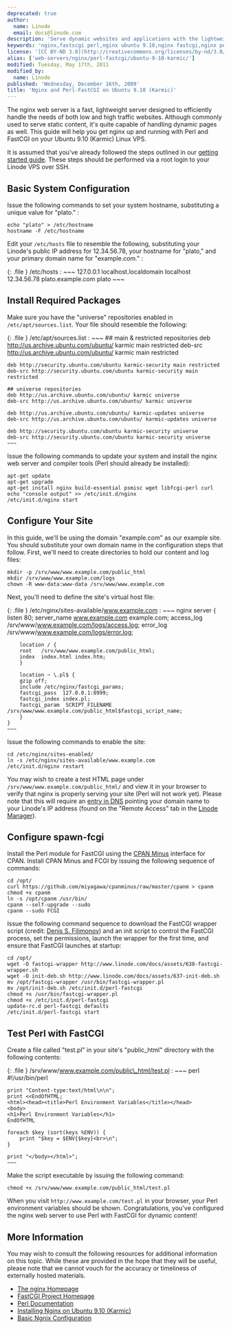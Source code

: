```yaml
---
deprecated: true
author:
  name: Linode
  email: docs@linode.com
description: 'Serve dynamic websites and applications with the lightweight nginx web server and Perl-FastCGI on Ubuntu 9.10 (Karmic).'
keywords: 'nginx,fastscgi perl,nginx ubuntu 9.10,nginx fastcgi,nginx perl'
license: '[CC BY-ND 3.0](http://creativecommons.org/licenses/by-nd/3.0/us/)'
alias: ['web-servers/nginx/perl-fastcgi/ubuntu-9-10-karmic/']
modified: Tuesday, May 17th, 2011
modified_by:
  name: Linode
published: 'Wednesday, December 16th, 2009'
title: 'Nginx and Perl-FastCGI on Ubuntu 9.10 (Karmic)'
---
```




The nginx web server is a fast, lightweight server designed to efficiently handle the needs of both low and high traffic websites. Although commonly used to serve static content, it's quite capable of handling dynamic pages as well. This guide will help you get nginx up and running with Perl and FastCGI on your Ubuntu 9.10 (Karmic) Linux VPS.

It is assumed that you've already followed the steps outlined in our [getting started guide](/docs/getting-started/). These steps should be performed via a root login to your Linode VPS over SSH.

Basic System Configuration
--------------------------

Issue the following commands to set your system hostname, substituting a unique value for "plato." :

    echo "plato" > /etc/hostname
    hostname -F /etc/hostname

Edit your `/etc/hosts` file to resemble the following, substituting your Linode's public IP address for 12.34.56.78, your hostname for "plato," and your primary domain name for "example.com." :

{: .file }
/etc/hosts
:   ~~~
    127.0.0.1 localhost.localdomain localhost 
    12.34.56.78 plato.example.com plato
    ~~~

Install Required Packages
-------------------------

Make sure you have the "universe" repositories enabled in `/etc/apt/sources.list`. Your file should resemble the following:

{: .file }
/etc/apt/sources.list
:   ~~~
    ## main & restricted repositories
    deb http://us.archive.ubuntu.com/ubuntu/ karmic main restricted
    deb-src http://us.archive.ubuntu.com/ubuntu/ karmic main restricted

    deb http://security.ubuntu.com/ubuntu karmic-security main restricted
    deb-src http://security.ubuntu.com/ubuntu karmic-security main restricted

    ## universe repositories
    deb http://us.archive.ubuntu.com/ubuntu/ karmic universe
    deb-src http://us.archive.ubuntu.com/ubuntu/ karmic universe

    deb http://us.archive.ubuntu.com/ubuntu/ karmic-updates universe
    deb-src http://us.archive.ubuntu.com/ubuntu/ karmic-updates universe

    deb http://security.ubuntu.com/ubuntu karmic-security universe
    deb-src http://security.ubuntu.com/ubuntu karmic-security universe
    ~~~

Issue the following commands to update your system and install the nginx web server and compiler tools (Perl should already be installed):

    apt-get update
    apt-get upgrade
    apt-get install nginx build-essential psmisc wget libfcgi-perl curl 
    echo "console output" >> /etc/init.d/nginx
    /etc/init.d/nginx start

Configure Your Site
-------------------

In this guide, we'll be using the domain "example.com" as our example site. You should substitute your own domain name in the configuration steps that follow. First, we'll need to create directories to hold our content and log files:

    mkdir -p /srv/www/www.example.com/public_html
    mkdir /srv/www/www.example.com/logs
    chown -R www-data:www-data /srv/www/www.example.com

Next, you'll need to define the site's virtual host file:

{: .file }
/etc/nginx/sites-available/www.example.com
:   ~~~ nginx
    server {
        listen   80;
        server_name www.example.com example.com;
        access_log /srv/www/www.example.com/logs/access.log;
        error_log /srv/www/www.example.com/logs/error.log;

        location / {
        root   /srv/www/www.example.com/public_html;
        index  index.html index.htm;
        }

        location ~ \.pl$ {
        gzip off;
        include /etc/nginx/fastcgi_params;
        fastcgi_pass  127.0.0.1:8999;
        fastcgi_index index.pl;
        fastcgi_param  SCRIPT_FILENAME  /srv/www/www.example.com/public_html$fastcgi_script_name;
        }
    }
    ~~~

Issue the following commands to enable the site:

    cd /etc/nginx/sites-enabled/
    ln -s /etc/nginx/sites-available/www.example.com
    /etc/init.d/nginx restart

You may wish to create a test HTML page under `/srv/www/www.example.com/public_html/` and view it in your browser to verify that nginx is properly serving your site (Perl will not work yet). Please note that this will require an [entry in DNS](/docs/dns-guides/configuring-dns-with-the-linode-manager) pointing your domain name to your Linode's IP address (found on the "Remote Access" tab in the [Linode Manager](/docs/linode-platform/manager/)).

Configure spawn-fcgi
--------------------

Install the Perl module for FastCGI using the [CPAN Minus](/docs/linux-tools/utilities/cpanm) interface for CPAN. Install CPAN Minus and FCGI by issuing the following sequence of commands:

    cd /opt/
    curl https://github.com/miyagawa/cpanminus/raw/master/cpanm > cpanm
    chmod +x cpanm
    ln -s /opt/cpanm /usr/bin/
    cpanm --self-upgrade --sudo
    cpanm --sudo FCGI

Issue the following command sequence to download the FastCGI wrapper script (credit: [Denis S. Filimonov](http://www.ruby-forum.com/topic/145858)) and an init script to control the FastCGI process, set the permissions, launch the wrapper for the first time, and ensure that FastCGI launches at startup:

    cd /opt/
    wget -O fastcgi-wrapper http://www.linode.com/docs/assets/638-fastcgi-wrapper.sh
    wget -O init-deb.sh http://www.linode.com/docs/assets/637-init-deb.sh
    mv /opt/fastcgi-wrapper /usr/bin/fastcgi-wrapper.pl
    mv /opt/init-deb.sh /etc/init.d/perl-fastcgi
    chmod +x /usr/bin/fastcgi-wrapper.pl
    chmod +x /etc/init.d/perl-fastcgi
    update-rc.d perl-fastcgi defaults
    /etc/init.d/perl-fastcgi start

Test Perl with FastCGI
----------------------

Create a file called "test.pl" in your site's "public\_html" directory with the following contents:

{: .file }
/srv/www/www.example.com/public\_html/test.pl
:   ~~~ perl
    #!/usr/bin/perl

    print "Content-type:text/html\n\n";
    print <<EndOfHTML;
    <html><head><title>Perl Environment Variables</title></head>
    <body>
    <h1>Perl Environment Variables</h1>
    EndOfHTML

    foreach $key (sort(keys %ENV)) {
        print "$key = $ENV{$key}<br>\n";
    }

    print "</body></html>";
    ~~~

Make the script executable by issuing the following command:

    chmod +x /srv/www/www.example.com/public_html/test.pl

When you visit `http://www.example.com/test.pl` in your browser, your Perl environment variables should be shown. Congratulations, you've configured the nginx web server to use Perl with FastCGI for dynamic content!

More Information
----------------

You may wish to consult the following resources for additional information on this topic. While these are provided in the hope that they will be useful, please note that we cannot vouch for the accuracy or timeliness of externally hosted materials.

- [The nginx Homepage](http://nginx.org/)
- [FastCGI Project Homepage](http://www.fastcgi.com/)
- [Perl Documentation](http://perldoc.perl.org/)
- [Installing Nginx on Ubuntu 9.10 (Karmic)](/docs/web-servers/nginx/installation/ubuntu-9.10-karmic)
- [Basic Ngnix Configuration](/docs/websites/nginx/basic-nginx-configuration)



